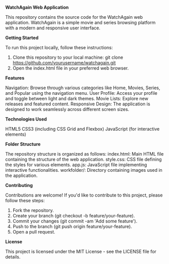 **WatchAgain Web Application**

This repository contains the source code for the WatchAgain web application. WatchAgain is a simple movie and series browsing platform with a modern and responsive user interface.


**Getting Started**

To run this project locally, follow these instructions:
1. Clone this repository to your local machine:
git clone https://github.com/yourusername/watchagain.git
2. Open the index.html file in your preferred web browser.


**Features**

Navigation: Browse through various categories like Home, Movies, Series, and Popular using the navigation menu.
User Profile: Access your profile and toggle between light and dark themes.
Movie Lists: Explore new releases and featured content.
Responsive Design: The application is designed to work seamlessly across different screen sizes.


**Technologies Used**

HTML5
CSS3 (including CSS Grid and Flexbox)
JavaScript (for interactive elements)


**Folder Structure**

The repository structure is organized as follows:
index.html: Main HTML file containing the structure of the web application.
style.css: CSS file defining the styles for various elements.
app.js: JavaScript file implementing interactive functionalities.
workfolder/: Directory containing images used in the application.


**Contributing**

Contributions are welcome! If you'd like to contribute to this project, please follow these steps:
1. Fork the repository.
2. Create your branch (git checkout -b feature/your-feature).
3. Commit your changes (git commit -am 'Add some feature').
4. Push to the branch (git push origin feature/your-feature).
5. Open a pull request.


**License**

This project is licensed under the MIT License - see the LICENSE file for details.
